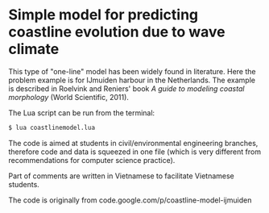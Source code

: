 # Simple model for predicting coastline evolution due to wave climate

This type of "one-line" model has been widely found in literature. Here the problem example is for IJmuiden harbour in the Netherlands. The example is described in Roelvink and Reniers' book *A guide to modeling coastal morphology* (World Scientific, 2011).

The Lua script can be run from the terminal:

```bash
$ lua coastlinemodel.lua
```

The code is aimed at students in civil/environmental engineering branches, therefore code and data is squeezed in one file (which is very different from recommendations for computer science practice).

Part of comments are written in Vietnamese to facilitate Vietnamese students.

The code is originally from code.google.com/p/coastline-model-ijmuiden
